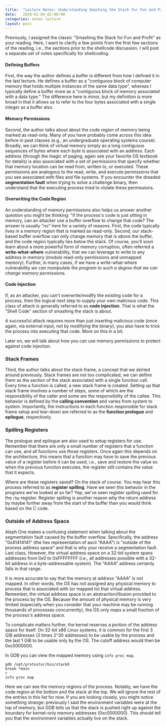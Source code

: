 ```yaml
---
title:  "Lecture Notes: Understanding Smashing the Stack for Fun and Profit"
date:   2020-01-04 02:00:00
categories: notes lecture
layout: post
---
```


Previously, I assigned the classic "Smashing the Stack for Fun and Profit" as
your reading. Here, I want to clarify a few points from the first few sections
of the reading, i.e., the sections prior to the shellcode discussion. I will
post a separate set of notes specifically for shellcoding. 

#### Defining Buffers

First, the way the author defines a buffer is different from how I defined it
in the last lecture. He defines a buffer as a "contiguous block of computer
memory that holds multiple instances of the same data type", whereas I
typically define a buffer more as a "contiguous block of memory associated with
a data type." The difference here is minor, but my definition is more broad in
that it allows us to refer to the four bytes associated with a single integer
as a buffer also. 

#### Memory Permissions

Second, the author talks about about the code region of memory being marked as
read-only. Many of you have probably come across this idea before in past
classes (e.g., an undergraduate operating systems course). Broadly, we can
think of virtual memory simply as a long contiguous sequences of bytes where
each byte is associated with an address. Each address (through the magic of
paging, again see your favorite OS textbook for details) is also associated
with a set of permissions that specify whether that memory location can be read
from, written to, or executed. These permissions are analogous to the read,
write, and execute permissions that you see associated with files and file
systems.  If you encounter the dreaded **segmentation fault** when trying to
solve a challenge binary, then understand that the executing process tried to
violate these permissions. 


#### Overwriting the Code Region

An understanding of memory permissions  also helps us answer another question
you might be thinking: "if the process's code is just sitting in memory, can an
attacker use a buffer overflow to change that code? The answer is usually "no"
here for a variety of reasons. First, the code typically lives in a memory
region that is marked as read-only.  Second, our stack-based buffer overflow
can only change memory that is *above* the buffer, and the code region
typically lies *below* the stack. Of course, you'll soon learn about a more
powerful form of memory corruption, often referred a **write-what-where**
vulnerability, that we can leverage to write to any address in memory (modulo
read-only permissions and unmapped memory). Further, in many cases, if we have
a write-what-where vulnerability *we can manipulate the program to such
a degree that we can change memory permissions.*  

#### Code Injection

If, as an attacker, you can't overwrite/modify the existing code for a process,
then the logical next step to supply your own malicious code. This class of
attack is generally referred to as **code injection**. That is what the "Shell
Code" section of smashing the stack is about.

A successful attack requires more than just inserting malicious code
(once again, via  external input, not by modifying the binary), you also have
to trick the process into executing that code. More on this in a bit. 

Later on, we will talk about how you can use memory permissions to protect
against code injection.

### Stack Frames

Third, the author talks about the stack frame, a concept that we skirted around
previously. Stack frames are not too complicated, we can define them as the
section of the stack associated with a single function call. Every time a
function is called, a new stack frame is created. Setting up that stack frame
involves a number of steps, some of which are the responsibility  of the caller
and some are the responsibility of the callee. This behavior is defined by the
**calling convention** and varies from system to system.  Importantly, the
instructions in each function responsible for stack frame setup and tear-down
are referred to as the **function prologue** and **epilogue**, respectively. 


### Spilling Registers

The prologue and epilogue are also used to setup registers for use. Remember
that there are only a small number of registers that a function can use, and
all functions use those registers. Once again this depends on the architecture,
this means that a function may have to save the previous value of a register
before it can be used, i.e., save and restore the value so when the previous
function executes, the register still contains the value that it expects.

Where are these registers saved? On the stack of course. You may hear this
process referred to as **register spilling**. Have we seen this behavior in the
programs we've looked at so far? Yep, we've seen register spilling used for the
`rbp` register. Register spilling is another reason why the return address by
maybe further away from the start of the buffer than you would think based on
the C code.
 

### Outside of Address Space

Aleph One makes a confusing statement when talking about the segmentation fault
caused by the buffer overflow. Specifically, the address "0x41414141" (the hex
representation of ascii "AAAA") is "outside of the process address space" and
that is why your receive a segmentation fault. Last class, However, the virtual
address space on a 32-bit system spans addresses from 0x0 to 0xFFFFFFFF (i.e., all
addresses possible with a 32-bit address in a byte-addressable system). The
"AAAA" address certainly falls in that range. 

It is more accurate to say that the memory at address "AAAA" is not mapped. In
other words, the OS has not assigned any physical memory to process that is
associated with (or mapped to) that virtual address. Remember, the virtual
address space is an abstraction/illusion provided to the process by the OS.
Because the amount of physical memory is very limited (especially when you
consider that your machine may be running thousands of processes concurrently),
the OS only maps a small fraction of the process's address space. 

To complicate matters further, the kernel reserves a portion of the address
space for itself.  On 32-bit x86 Linux systems, it is common for the first 3
GiB addresses  (3 times 2^30 addresses) to be usable by the process and the
last 1 GiB to be usable only by the OS. The cutoff address would then be
0xc0000000. 

In GDB you can view the mapped memory using `info proc map`. 

```
gdb /opt/protostar/bin/stack0
break *main
r
info proc map
```

Here we can see the memory regions of the process. Notably, we have the code
region at the bottom and the stack at the top. We will ignore the rest of the
entries in this list for now. If you are looking closely, you might notice
something strange: previously I said the environment variables were at the top
of memory, but GDB tells us that the stack is pushed right up against the
boundary for kernel-only memory addresses (0xc0000000). This should tell you
that the environment variables actually live on the stack. 

